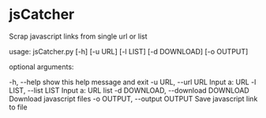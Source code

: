 # jsCatcher
Scrap javascript links from single url or list

usage: jsCatcher.py [-h] [-u URL] [-l LIST] [-d DOWNLOAD] [-o OUTPUT]

optional arguments:

  -h, --help            show this help message and exit
  -u URL, --url URL     Input a: URL
  -l LIST, --list LIST  Input a: URL list
  -d DOWNLOAD, --download DOWNLOAD  Download javascript files
  -o OUTPUT, --output OUTPUT  Save javascript link to file

